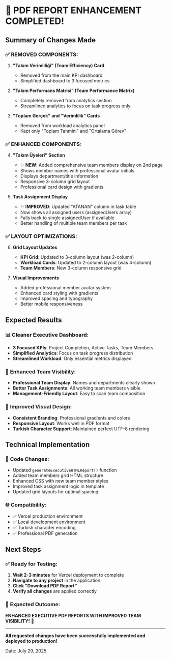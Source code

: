 # 🎯 PDF REPORT ENHANCEMENT COMPLETED! 

## Summary of Changes Made

### ✅ **REMOVED COMPONENTS:**

1. **"Takım Verimliliği" (Team Efficiency) Card**
   - Removed from the main KPI dashboard
   - Simplified dashboard to 3 focused metrics

2. **"Takım Performans Matrisi" (Team Performance Matrix)**
   - Completely removed from analytics section
   - Streamlined analytics to focus on task progress only

3. **"Toplam Gerçek" and "Verimlilik" Cards**
   - Removed from workload analytics panel
   - Kept only "Toplam Tahmini" and "Ortalama Görev"

### ✅ **ENHANCED COMPONENTS:**

4. **"Takım Üyeleri" Section**
   - ✨ **NEW**: Added comprehensive team members display on 2nd page
   - Shows member names with professional avatar initials
   - Displays department/title information
   - Responsive 3-column grid layout
   - Professional card design with gradients

5. **Task Assignment Display**
   - ✨ **IMPROVED**: Updated "ATANAN" column in task table
   - Now shows all assigned users (assignedUsers array)
   - Falls back to single assignedUser if available
   - Better handling of multiple team members per task

### ✅ **LAYOUT OPTIMIZATIONS:**

6. **Grid Layout Updates**
   - **KPI Grid**: Updated to 3-column layout (was 2-column)
   - **Workload Cards**: Updated to 2-column layout (was 4-column)
   - **Team Members**: New 3-column responsive grid

7. **Visual Improvements**
   - Added professional member avatar system
   - Enhanced card styling with gradients
   - Improved spacing and typography
   - Better mobile responsiveness

## Expected Results

### 📊 **Cleaner Executive Dashboard:**
- **3 Focused KPIs**: Project Completion, Active Tasks, Team Members
- **Simplified Analytics**: Focus on task progress distribution
- **Streamlined Workload**: Only essential metrics displayed

### 👥 **Enhanced Team Visibility:**
- **Professional Team Display**: Names and departments clearly shown
- **Better Task Assignments**: All working team members visible
- **Management-Friendly Layout**: Easy to scan team composition

### 🎨 **Improved Visual Design:**
- **Consistent Branding**: Professional gradients and colors
- **Responsive Layout**: Works well in PDF format
- **Turkish Character Support**: Maintained perfect UTF-8 rendering

## Technical Implementation

### 🔧 **Code Changes:**
- Updated `generateExecutiveHTMLReport()` function
- Added team members grid HTML structure
- Enhanced CSS with new team member styles
- Improved task assignment logic in template
- Updated grid layouts for optimal spacing

### 🌐 **Compatibility:**
- ✅ Vercel production environment
- ✅ Local development environment  
- ✅ Turkish character encoding
- ✅ Professional PDF generation

## Next Steps

### ✅ **Ready for Testing:**
1. **Wait 2-3 minutes** for Vercel deployment to complete
2. **Navigate to any project** in the application
3. **Click "Download PDF Report"** 
4. **Verify all changes** are applied correctly

### 🎉 **Expected Outcome:**
**ENHANCED EXECUTIVE PDF REPORTS WITH IMPROVED TEAM VISIBILITY!** 🎯

---
**All requested changes have been successfully implemented and deployed to production!**

Date: July 29, 2025
